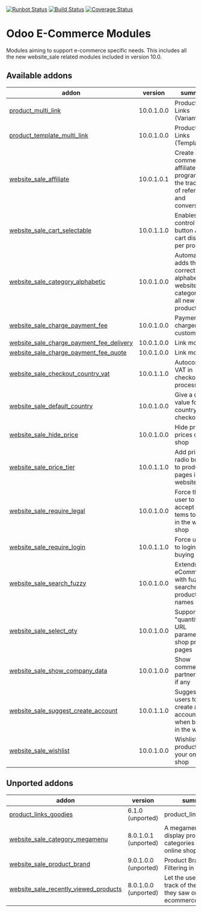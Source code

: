 [![Runbot Status](https://runbot.odoo-community.org/runbot/badge/flat/113/10.0.svg)](https://runbot.odoo-community.org/runbot/repo/github-com-oca-e-commerce-113)
[![Build Status](https://travis-ci.org/OCA/e-commerce.svg?branch=10.0)](https://travis-ci.org/OCA/e-commerce)
[![Coverage Status](https://coveralls.io/repos/OCA/e-commerce/badge.png?branch=10.0)](https://coveralls.io/r/OCA/e-commerce?branch=10.0)

Odoo E-Commerce Modules
=======================

Modules aiming to support e-commerce specific needs. This includes all the new website_sale related modules included in version 10.0.

[//]: # (addons)

Available addons
----------------
addon | version | summary
--- | --- | ---
[product_multi_link](product_multi_link/) | 10.0.1.0.0 | Product Multi Links (Variants)
[product_template_multi_link](product_template_multi_link/) | 10.0.1.0.0 | Product Multi Links (Template)
[website_sale_affiliate](website_sale_affiliate/) | 10.0.1.0.1 | Create an e-commerce affiliate program for the tracking of referrals and conversions.
[website_sale_cart_selectable](website_sale_cart_selectable/) | 10.0.1.1.0 | Enables to control button Add to cart display per product
[website_sale_category_alphabetic](website_sale_category_alphabetic/) | 10.0.1.0.0 | Automatically adds the correct alphabetic website category to all new products
[website_sale_charge_payment_fee](website_sale_charge_payment_fee/) | 10.0.1.0.0 | Payment fee charged to customer
[website_sale_charge_payment_fee_delivery](website_sale_charge_payment_fee_delivery/) | 10.0.1.0.0 | Link module
[website_sale_charge_payment_fee_quote](website_sale_charge_payment_fee_quote/) | 10.0.1.0.0 | Link module
[website_sale_checkout_country_vat](website_sale_checkout_country_vat/) | 10.0.1.1.0 | Autocomplete VAT in checkout process
[website_sale_default_country](website_sale_default_country/) | 10.0.1.0.0 | Give a default value for country at checkout
[website_sale_hide_price](website_sale_hide_price/) | 10.0.1.0.0 | Hide product prices on the shop
[website_sale_price_tier](website_sale_price_tier/) | 10.0.1.1.0 | Add price tier radio buttons to product pages in website shop
[website_sale_require_legal](website_sale_require_legal/) | 10.0.1.0.0 | Force the user to accept legal tems to buy in the web shop
[website_sale_require_login](website_sale_require_login/) | 10.0.1.1.0 | Force users to login for buying
[website_sale_search_fuzzy](website_sale_search_fuzzy/) | 10.0.1.0.0 | Extends eCommerce with fuzzy searches for product names
[website_sale_select_qty](website_sale_select_qty/) | 10.0.1.0.0 | Support "quantity" URL parameter on shop product pages
[website_sale_show_company_data](website_sale_show_company_data/) | 10.0.1.0.0 | Show commercial partner data if any
[website_sale_suggest_create_account](website_sale_suggest_create_account/) | 10.0.1.1.0 | Suggest users to create an account when buying in the website
[website_sale_wishlist](website_sale_wishlist/) | 10.0.1.0.0 | Wishlist of products in your online shop


Unported addons
---------------
addon | version | summary
--- | --- | ---
[product_links_goodies](product_links_goodies/) | 6.1.0 (unported) | product_links_goodies
[website_sale_category_megamenu](website_sale_category_megamenu/) | 8.0.1.0.1 (unported) | A megamenu to display product categories in the online shop
[website_sale_product_brand](website_sale_product_brand/) | 9.0.1.0.0 (unported) | Product Brand Filtering in Website
[website_sale_recently_viewed_products](website_sale_recently_viewed_products/) | 8.0.1.0.0 (unported) | Let the users keep track of the products they saw on the ecommerce

[//]: # (end addons)
